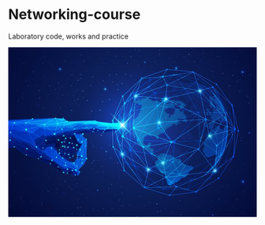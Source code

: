 # Networking-course
Laboratory code, works and practice


<p align="center">
    <img src="./images/Internet-Mundial.jpg" alt="Internet">
</p>

